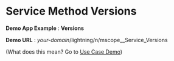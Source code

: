 # Service Method Versions


**Demo App Example** : **Versions**

**Demo URL** : *your-domain*/lightning/n/mscope__Service_Versions

(What does this mean? Go to [Use Case Demo](./UseCasesDemo.md))
